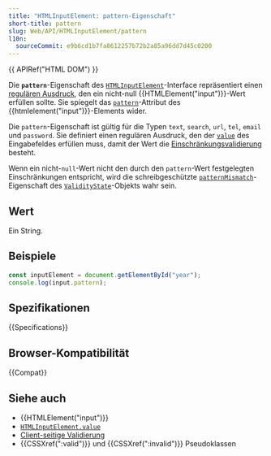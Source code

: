 ```yaml
---
title: "HTMLInputElement: pattern-Eigenschaft"
short-title: pattern
slug: Web/API/HTMLInputElement/pattern
l10n:
  sourceCommit: e9b6cd1b7fa8612257b72b2a85a96dd7d45c0200
---
```


{{ APIRef("HTML DOM") }}

Die **`pattern`**-Eigenschaft des [`HTMLInputElement`](/de/docs/Web/API/HTMLInputElement)-Interface repräsentiert einen [regulären Ausdruck](/de/docs/Web/JavaScript/Guide/Regular_expressions), den ein nicht-null {{HTMLElement("input")}}-Wert erfüllen sollte. Sie spiegelt das [`pattern`](/de/docs/Web/HTML/Reference/Attributes/pattern)-Attribut des {{htmlelement("input")}}-Elements wider.

Die `pattern`-Eigenschaft ist gültig für die Typen `text`, `search`, `url`, `tel`, `email` und `password`. Sie definiert einen regulären Ausdruck, den der [`value`](/de/docs/Web/API/HTMLInputElement/value) des Eingabefeldes erfüllen muss, damit der Wert die [Einschränkungsvalidierung](/de/docs/Web/HTML/Guides/Constraint_validation) besteht.

Wenn ein nicht-`null`-Wert nicht den durch den `pattern`-Wert festgelegten Einschränkungen entspricht, wird die schreibgeschützte [`patternMismatch`](/de/docs/Web/API/ValidityState/patternMismatch)-Eigenschaft des [`ValidityState`](/de/docs/Web/API/ValidityState)-Objekts wahr sein.

## Wert

Ein String.

## Beispiele

```js
const inputElement = document.getElementById("year");
console.log(input.pattern);
```

## Spezifikationen

{{Specifications}}

## Browser-Kompatibilität

{{Compat}}

## Siehe auch

- {{HTMLElement("input")}}
- [`HTMLInputElement.value`](/de/docs/Web/API/HTMLInputElement/value)
- [Client-seitige Validierung](/de/docs/Web/HTML/Reference/Elements/input#client-side_validation)
- {{CSSXref(":valid")}} und {{CSSXref(":invalid")}} Pseudoklassen
